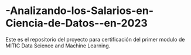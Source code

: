 # -Analizando-los-Salarios-en-Ciencia-de-Datos--en-2023
Este es el repositorio del proyecto para certificación del primer modulo de MITIC Data Science and Machine Learning. 
